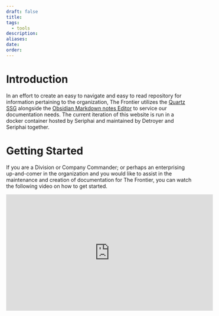```yaml
---
draft: false
title: 
tags:
  - tools
description: 
aliases: 
date: 
order:
---
```

# Introduction
In an effort to create an easy to navigate and easy to read repository for information pertaining to the organization, The Frontier utilizes the [Quartz SSG](https://quartz.jzhao.xyz/) alongside the [Obsidian Markdown notes Editor](https://obsidian.md/) to service our documentation needs. The current iteration of this website is run in a docker container hosted by Seriphai and maintained by Detroyer and Seriphai together.

# Getting Started
If you are a Division or Company Commander; or perhaps an enterprising up-and-comer in the organization and you would like to assist in the maintenance and creation of documentation for The Frontier, you can watch the following video on how to get started.


<iframe width="560" height="315" src="https://www.youtube.com/embed/iOuO9czs-7U" frameborder="0" allow="accelerometer; autoplay; clipboard-write; encrypted-media; gyroscope; picture-in-picture" allowfullscreen></iframe>

